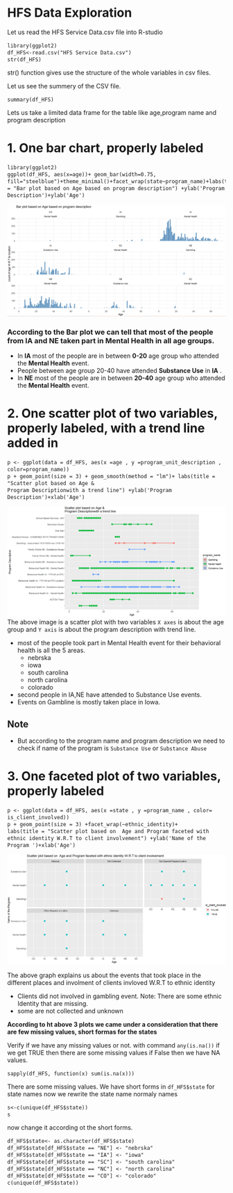 

# HFS Data Exploration


Let us read the HFS Service Data.csv file into R-studio

```{r}
library(ggplot2)
df_HFS<-read.csv("HFS Service Data.csv")
str(df_HFS)
```
str() function gives use the structure of the whole variables in csv files.

Let us see the summery of the CSV file.
```{r}
summary(df_HFS)
```


Lets us take a limited data frame for the table like age,program name and program description
#  1. One bar chart, properly labeled

```{r }
library(ggplot2)
ggplot(df_HFS, aes(x=age))+ geom_bar(width=0.75, fill="steelblue")+theme_minimal()+facet_wrap(state~program_name)+labs(title = "Bar plot based on Age based on program description") +ylab('Program Description')+ylab('Age')
```
![Bar Plot](https://github.com/saikrishnags05/Data-to-Decisions/blob/main/Data%20Exploration/plots/barplot_1.PNG)

### According to the Bar plot we can tell that most of the people from IA and NE taken part in Mental Health in all age groups.
* In **IA** most of the people are in between **0-20** age group who attended the **Mental Health** event.
* People between age group 20-40 have attended **Substance Use** in **IA** .
* In **NE** most of the people are in between **20-40** age group who attended the **Mental Health** event.



# 2. One scatter plot of two variables, properly labeled, with a trend line added in
```{r }
p <- ggplot(data = df_HFS, aes(x =age , y =program_unit_description , color=program_name)) 
p + geom_point(size = 3) + geom_smooth(method = "lm")+ labs(title = "Scatter plot based on Age &
Program Descriptionwith a trend line") +ylab('Program Description')+xlab('Age')
```
![Scattor Plot](https://github.com/saikrishnags05/Data-to-Decisions/blob/main/Data%20Exploration/plots/Q2.PNG)
The above image is a scatter plot with two variables `X axes` is about the age group and `Y axis` is about the program description
with trend line.
* most of the people took part in Mental Health event for their behavioral health is all the 5 areas.
	* nebrska 
	* iowa
	* south carolina
	* north carolina
	* colorado
* second people in IA,NE have attended to Substance Use events.
* Events on Gambline is mostly taken place in Iowa.
## Note
* But according to the program name and program description we need to check if name of the program is `Substance Use` or `Substance Abuse`

# 3. One faceted plot of two variables, properly labeled

```{r  out.height= '100%' }
p <- ggplot(data = df_HFS, aes(x =state , y =program_name , color= is_client_involved)) 
p + geom_point(size = 3) +facet_wrap(~ethnic_identity)+
labs(title = "Scatter plot based on  Age and Program faceted with ethnic identity W.R.T to client involvement") +ylab('Name of the Program ')+xlab('Age')
```

![Faceted Plot](https://github.com/saikrishnags05/Data-to-Decisions/blob/main/Data%20Exploration/plots/Q3.PNG)


The above graph explains us about the events that took place in the different places and involment of clients  invloved W.R.T to 
ethnic identity
* Clients did not involved in gambling event. 
Note: 
There are some ethnic Identity that are missing.
* some are  not collected and unknown


**According to ht above 3 plots we came under a consideration that there are few missing values, short formas for the states**

Verify if we have any missing values or not.
with command `any(is.na())` if we get TRUE then there are some missing values if 
False then we have NA values.

```{r}
sapply(df_HFS, function(x) sum(is.na(x)))
```
There are some missing values.
We have  short forms in `df_HFS$state` for state names now we rewrite the state name normaly
names
```{r}
s<-c(unique(df_HFS$state))
s
```
now change it according ot the short forms.

```{r}
df_HFS$state<- as.character(df_HFS$state)
df_HFS$state[df_HFS$state == "NE"] <- "nebrska"
df_HFS$state[df_HFS$state == "IA"] <- "iowa"
df_HFS$state[df_HFS$state == "SC"] <- "south carolina"
df_HFS$state[df_HFS$state == "NC"] <- "north carolina"
df_HFS$state[df_HFS$state == "CO"] <- "colorado"
c(unique(df_HFS$state))
```
